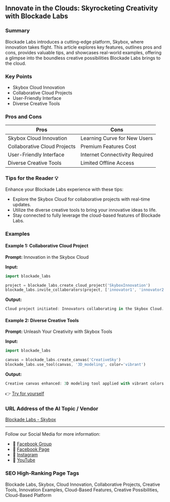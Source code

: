 ## Innovate in the Clouds: Skyrocketing Creativity with Blockade Labs

### Summary
Blockade Labs introduces a cutting-edge platform, Skybox, where innovation takes flight. This article explores key features, outlines pros and cons, provides valuable tips, and showcases real-world examples, offering a glimpse into the boundless creative possibilities Blockade Labs brings to the cloud.

### Key Points
- Skybox Cloud Innovation
- Collaborative Cloud Projects
- User-Friendly Interface
- Diverse Creative Tools

### Pros and Cons

| Pros                          | Cons                              |
|-------------------------------|-----------------------------------|
| Skybox Cloud Innovation       | Learning Curve for New Users      |
| Collaborative Cloud Projects  | Premium Features Cost             |
| User-Friendly Interface       | Internet Connectivity Required   |
| Diverse Creative Tools         | Limited Offline Access            |

### Tips for the Reader 💡
Enhance your Blockade Labs experience with these tips:
- Explore the Skybox Cloud for collaborative projects with real-time updates.
- Utilize the diverse creative tools to bring your innovative ideas to life.
- Stay connected to fully leverage the cloud-based features of Blockade Labs.

### Examples

#### Example 1: Collaborative Cloud Project
**Prompt:** Innovation in the Skybox Cloud

**Input:**
```dart
import blockade_labs

project = blockade_labs.create_cloud_project('SkyboxInnovation')
blockade_labs.invite_collaborators(project, ['innovator1', 'innovator2'])
```

**Output:**
```dart
Cloud project initiated: Innovators collaborating in the Skybox Cloud.
```

#### Example 2: Diverse Creative Tools
**Prompt:** Unleash Your Creativity with Skybox Tools

**Input:**
```dart
import blockade_labs

canvas = blockade_labs.create_canvas('CreativeSky')
blockade_labs.use_tool(canvas, '3D_modeling', color='vibrant')
```

**Output:**
```dart
Creative canvas enhanced: 3D modeling tool applied with vibrant colors.
```

👉 <a href="https://skybox.blockadelabs.com/" target="_blank">Try for yourself</a>

### URL Address of the AI Topic / Vendor
<a href="https://skybox.blockadelabs.com/" target="_blank">Blockade Labs - Skybox</a>

---

Follow our Social Media for more information:

- 📘 <a href="https://www.facebook.com/groups/trionxai" target="_blank">Facebook Group</a>
- 📄 <a href="https://www.facebook.com/ai.trionxai" target="_blank">Facebook Page</a>
- 📸 <a href="https://www.instagram.com/trionxai/" target="_blank">Instagram</a>
- 🎥 <a href="https://www.youtube.com/@robotdocs/" target="_blank">YouTube</a>

### SEO High-Ranking Page Tags
Blockade Labs, Skybox, Cloud Innovation, Collaborative Projects, Creative Tools, Innovation Examples, Cloud-Based Features, Creative Possibilities, Cloud-Based Platform